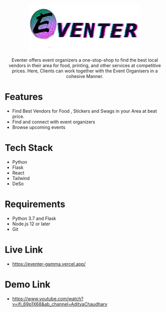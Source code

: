 <p align="center" >
  <img width="350" height="150" src="https://github.com/ItsAditya-xyz/eventer/blob/main/frontend/src/assets/logo.png">
</p>
<p align="center">
Eventer offers event organizers a one-stop-shop to find the best local vendors in their area for food, printing, and other services at competitive prices. Here, Clients can work together with the Event Organisers in a cohesive Manner.
</p>




# Features
- Find Best Vendors for Food , Stickers and Swags in your Area at beat price.
- Find and connect with event organizers
- Browse upcoming events

# Tech Stack
- Python
- Flask
- React
- Tailwind
- DeSo

# Requirements
- Python 3.7 and Flask
- Node.js 12 or later
- Git

# Live Link
- https://eventer-gamma.vercel.app/

# Demo Link
- https://www.youtube.com/watch?v=ifj_69p1X68&ab_channel=AdityaChaudhary









